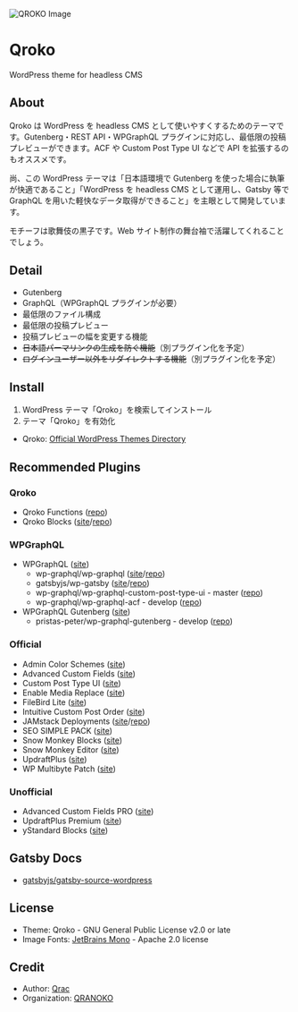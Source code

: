 ![QROKO Image](https://i.gyazo.com/34e95d8b62c171cc7ed6ada24909ad66.png)

# Qroko

WordPress theme for headless CMS

## About

Qroko は WordPress を headless CMS として使いやすくするためのテーマです。Gutenberg・REST API・WPGraphQL プラグインに対応し、最低限の投稿プレビューができます。ACF や Custom Post Type UI などで API を拡張するのもオススメです。

尚、この WordPress テーマは「日本語環境で Gutenberg を使った場合に執筆が快適であること」「WordPress を headless CMS として運用し、Gatsby 等で GraphQL を用いた軽快なデータ取得ができること」を主眼として開発しています。

モチーフは歌舞伎の黒子です。Web サイト制作の舞台袖で活躍してくれることでしょう。

## Detail

- Gutenberg
- GraphQL（WPGraphQL プラグインが必要）
- 最低限のファイル構成
- 最低限の投稿プレビュー
- 投稿プレビューの幅を変更する機能
- ~~日本語パーマリンクの生成を防ぐ機能~~（別プラグイン化を予定）
- ~~ログインユーザー以外をリダイレクトする機能~~（別プラグイン化を予定）

## Install

1. WordPress テーマ「Qroko」を検索してインストール
2. テーマ「Qroko」を有効化

- Qroko: [Official WordPress Themes Directory](https://wordpress.org/themes/qroko/)

## Recommended Plugins

### Qroko

- Qroko Functions ([repo](https://github.com/qrac/qroko-functions))
- Qroko Blocks ([site](https://wordpress.org/plugins/qroko-blocks/)/[repo](https://github.com/qrac/qroko-blocks))

### WPGraphQL

- WPGraphQL ([site](https://www.wpgraphql.com/))
  - wp-graphql/wp-graphql ([site](https://wordpress.org/plugins/wp-graphql/)/[repo](https://github.com/wp-graphql/wp-graphql))
  - gatsbyjs/wp-gatsby ([site](https://wordpress.org/plugins/wp-gatsby/)/[repo](https://github.com/gatsbyjs/wp-gatsby))
  - wp-graphql/wp-graphql-custom-post-type-ui - master ([repo](https://github.com/wp-graphql/wp-graphql-custom-post-type-ui))
  - wp-graphql/wp-graphql-acf - develop ([repo](https://github.com/wp-graphql/wp-graphql-acf))
- WPGraphQL Gutenberg ([site](https://wp-graphql-gutenberg.netlify.app/))
  - pristas-peter/wp-graphql-gutenberg - develop ([repo](https://github.com/pristas-peter/wp-graphql-gutenberg))

### Official

- Admin Color Schemes ([site](https://ja.wordpress.org/plugins/admin-color-schemes/))
- Advanced Custom Fields ([site](https://ja.wordpress.org/plugins/advanced-custom-fields/))
- Custom Post Type UI ([site](https://ja.wordpress.org/plugins/custom-post-type-ui/))
- Enable Media Replace ([site](https://ja.wordpress.org/plugins/enable-media-replace/))
- FileBird Lite ([site](https://ja.wordpress.org/plugins/filebird/))
- Intuitive Custom Post Order ([site](https://ja.wordpress.org/plugins/intuitive-custom-post-order/))
- JAMstack Deployments ([site](https://ja.wordpress.org/plugins/wp-jamstack-deployments/)/[repo](https://github.com/crgeary/wp-jamstack-deployments))
- SEO SIMPLE PACK ([site](https://wordpress.org/plugins/seo-simple-pack/))
- Snow Monkey Blocks ([site](https://ja.wordpress.org/plugins/snow-monkey-blocks/))
- Snow Monkey Editor ([site](https://ja.wordpress.org/plugins/snow-monkey-editor/))
- UpdraftPlus ([site](https://ja.wordpress.org/plugins/updraftplus/))
- WP Multibyte Patch ([site](https://ja.wordpress.org/plugins/wp-multibyte-patch/))

### Unofficial

- Advanced Custom Fields PRO ([site](https://www.advancedcustomfields.com/pro/))
- UpdraftPlus Premium ([site](https://updraftplus.com/shop/))
- yStandard Blocks ([site](https://wp-ystandard.com/plugins/ystandard-blocks/))

## Gatsby Docs

- [gatsbyjs/gatsby-source-wordpress](https://github.com/gatsbyjs/gatsby/tree/master/packages/gatsby-source-wordpress)

## License

- Theme: Qroko - GNU General Public License v2.0 or late
- Image Fonts: [JetBrains Mono](https://www.jetbrains.com/lp/mono/) - Apache 2.0 license

## Credit

- Author: [Qrac](https://qrac.jp)
- Organization: [QRANOKO](https://qranoko.jp)
